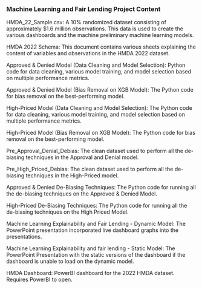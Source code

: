 ### Machine Learning and Fair Lending Project Content

HMDA_22_Sample.csv: A 10% randomized dataset consisting of approximately $1.6 million
observations. This data is used to create the various dashboards and the machine preliminary
machine learning models.

HMDA 2022 Schema: This document contains various sheets explaining the content of
variables and observations in the HMDA 2022 dataset.

Approved & Denied Model (Data Cleaning and Model Selection): Python code for data
cleaning, various model training, and model selection based on multiple performance metrics.

Approved & Denied Model (Bias Removal on XGB Model): The Python code for bias
removal on the best-performing model.

High-Priced Model (Data Cleaning and Model Selection): The Python code for data cleaning,
various model training, and model selection based on multiple performance metrics.

High-Priced Model (Bias Removal on XGB Model): The Python code for bias removal on the
best-performing model.

Pre_Approval_Denial_Debias: The clean dataset used to perform all the de-biasing techniques
in the Approval and Denial model.

Pre_High_Priced_Debias: The clean dataset used to perform all the de-biasing techniques in the
High-Priced model.

Approved & Denied De-Biasing Techniques: The Python code for running all the de-biasing
techniques on the Approved & Denied Model.

High-Priced De-Biasing Techniques: The Python code for running all the de-biasing techniques
on the High Priced Model.

Machine Learning Explainability and Fair Lending - Dynamic Model: The PowerPoint
presentation incorporated live dashboard graphs into the presentations.

Machine Learning Explainability and fair lending - Static Model: The PowerPoint
Presentation with the static versions of the dashboard if the dashboard is unable to load on the
dynamic model.

HMDA Dashboard: PowerBI dashboard for the 2022 HMDA dataset. Requires PowerBI to
open.